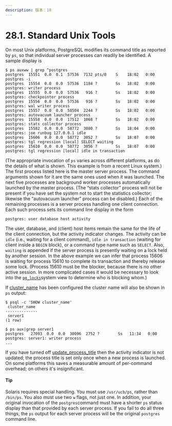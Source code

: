 ```yaml
---
description: 版本：10
---
```


# 28.1. Standard Unix Tools

On most Unix platforms, PostgreSQL modifies its command title as reported by `ps`, so that individual server processes can readily be identified. A sample display is

```text
$ ps auxww | grep ^postgres
postgres  15551  0.0  0.1  57536  7132 pts/0    S    18:02   0:00 postgres -i
postgres  15554  0.0  0.0  57536  1184 ?        Ss   18:02   0:00 postgres: writer process
postgres  15555  0.0  0.0  57536   916 ?        Ss   18:02   0:00 postgres: checkpointer process
postgres  15556  0.0  0.0  57536   916 ?        Ss   18:02   0:00 postgres: wal writer process
postgres  15557  0.0  0.0  58504  2244 ?        Ss   18:02   0:00 postgres: autovacuum launcher process
postgres  15558  0.0  0.0  17512  1068 ?        Ss   18:02   0:00 postgres: stats collector process
postgres  15582  0.0  0.0  58772  3080 ?        Ss   18:04   0:00 postgres: joe runbug 127.0.0.1 idle
postgres  15606  0.0  0.0  58772  3052 ?        Ss   18:07   0:00 postgres: tgl regression [local] SELECT waiting
postgres  15610  0.0  0.0  58772  3056 ?        Ss   18:07   0:00 postgres: tgl regression [local] idle in transaction
```

\(The appropriate invocation of `ps` varies across different platforms, as do the details of what is shown. This example is from a recent Linux system.\) The first process listed here is the master server process. The command arguments shown for it are the same ones used when it was launched. The next five processes are background worker processes automatically launched by the master process. \(The “stats collector” process will not be present if you have set the system not to start the statistics collector; likewise the “autovacuum launcher” process can be disabled.\) Each of the remaining processes is a server process handling one client connection. Each such process sets its command line display in the form

```text
postgres: user database host activity
```

The user, database, and \(client\) host items remain the same for the life of the client connection, but the activity indicator changes. The activity can be `idle` \(i.e., waiting for a client command\), `idle in transaction` \(waiting for client inside a `BEGIN` block\), or a command type name such as `SELECT`. Also, `waiting` is appended if the server process is presently waiting on a lock held by another session. In the above example we can infer that process 15606 is waiting for process 15610 to complete its transaction and thereby release some lock. \(Process 15610 must be the blocker, because there is no other active session. In more complicated cases it would be necessary to look into the [`pg_locks`](https://www.postgresql.org/docs/10/static/view-pg-locks.html)system view to determine who is blocking whom.\)

If [cluster\_name](https://www.postgresql.org/docs/10/static/runtime-config-logging.html#GUC-CLUSTER-NAME) has been configured the cluster name will also be shown in `ps` output:

```text
$ psql -c 'SHOW cluster_name'
 cluster_name
--------------
 server1
(1 row)

$ ps aux|grep server1
postgres   27093  0.0  0.0  30096  2752 ?        Ss   11:34   0:00 postgres: server1: writer process
...
```

If you have turned off [update\_process\_title](https://www.postgresql.org/docs/10/static/runtime-config-logging.html#GUC-UPDATE-PROCESS-TITLE) then the activity indicator is not updated; the process title is set only once when a new process is launched. On some platforms this saves a measurable amount of per-command overhead; on others it's insignificant.

#### Tip

Solaris requires special handling. You must use `/usr/ucb/ps`, rather than `/bin/ps`. You also must use two `w` flags, not just one. In addition, your original invocation of the `postgres`command must have a shorter `ps` status display than that provided by each server process. If you fail to do all three things, the `ps` output for each server process will be the original `postgres` command line.

